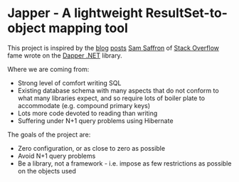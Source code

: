 Japper - A lightweight ResultSet-to-object mapping tool
=======================================================

This project is inspired by the [blog](http://samsaffron.com/archive/2011/03/30/How+I+learned+to+stop+worrying+and+write+my+own+ORM) [posts](http://samsaffron.com/archive/2011/09/05/Digging+ourselves+out+of+the+mess+Linq-2-SQL+created) [Sam Saffron](http://samsaffron.com/) of [Stack Overflow](http://stackoverflow.com/) fame wrote on the [Dapper .NET](http://code.google.com/p/dapper-dot-net/) library.

Where we are coming from:

* Strong level of comfort writing SQL
* Existing database schema with many aspects that do not conform to what many libraries expect, and so require lots of boiler plate to accommodate (e.g. compound primary keys)
* Lots more code devoted to reading than writing
* Suffering under N+1 query problems using Hibernate

The goals of the project are:

* Zero configuration, or as close to zero as possible
* Avoid N+1 query problems
* Be a library, not a framework - i.e. impose as few restrictions as possible on the objects used



